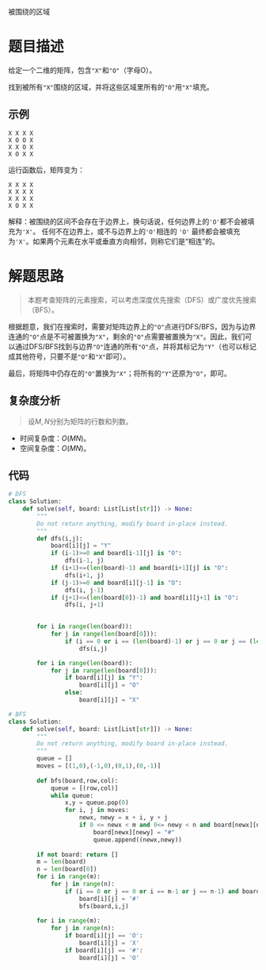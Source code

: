 被围绕的区域

# 题目描述

给定一个二维的矩阵，包含`"X"`和`"O"`（字母O）。

找到被所有`"X"`围绕的区域，并将这些区域里所有的`"O"`用`"X"`填充。

## 示例

```
X X X X
X O O X
X X O X
X O X X
```

运行函数后，矩阵变为：

```
X X X X
X X X X
X X X X
X O X X
```

解释：被围绕的区间不会存在于边界上，换句话说，任何边界上的`'O'`都不会被填充为`'X'`。 任何不在边界上，或不与边界上的`'O'`相连的 `'O'` 最终都会被填充为`'X'`。如果两个元素在水平或垂直方向相邻，则称它们是“相连”的。

# 解题思路

> 本题考查矩阵的元素搜索，可以考虑深度优先搜索（DFS）或广度优先搜索（BFS）。

根据题意，我们在搜索时，需要对矩阵边界上的`"O"`点进行DFS/BFS，因为与边界连通的`"O"`点是不可被置换为`"X"`，剩余的`"O"`点需要被置换为`"X"`。因此，我们可以通过DFS/BFS找到与边界`"O"`连通的所有`"O"`点，并将其标记为`"Y"`（也可以标记成其他符号，只要不是`"O"`和`"X"`即可）。

最后，将矩阵中仍存在的`"O"`置换为`"X"`；将所有的`"Y"`还原为`"O"`，即可。

## 复杂度分析

> 设$M,N$分别为矩阵的行数和列数。

- 时间复杂度：$O(MN)$。
- 空间复杂度：$O(MN)$。

## 代码

```python
# DFS
class Solution:
    def solve(self, board: List[List[str]]) -> None:
        """
        Do not return anything, modify board in-place instead.
        """
        def dfs(i,j):
            board[i][j] = "Y"
            if (i-1)>=0 and board[i-1][j] is "O":
                dfs(i-1, j)
            if (i+1)<=(len(board)-1) and board[i+1][j] is "O":
                dfs(i+1, j)
            if (j-1)>=0 and board[i][j-1] is "O":
                dfs(i, j-1)
            if (j+1)<=(len(board[0])-1) and board[i][j+1] is "O":
                dfs(i, j+1)
            

        for i in range(len(board)):
            for j in range(len(board[0])):
                if (i == 0 or i == (len(board)-1) or j == 0 or j == (len(board[0])-1)) and board[i][j] is "O":
                    dfs(i,j)

        for i in range(len(board)):
            for j in range(len(board[0])):
                if board[i][j] is "Y":
                    board[i][j] = "O"
                else:
                    board[i][j] = "X"
```

```python
# BFS
class Solution:
    def solve(self, board: List[List[str]]) -> None:
        """
        Do not return anything, modify board in-place instead.
        """
        queue = []
        moves = [(1,0),(-1,0),(0,1),(0,-1)]
        
        def bfs(board,row,col):
            queue = [(row,col)]
            while queue:
                x,y = queue.pop(0)
                for i, j in moves:
                    newx, newy = x + i, y + j
                    if 0 <= newx < m and 0<= newy < n and board[newx][newy] == "O":
                        board[newx][newy] = "#"
                        queue.append((newx,newy))
        
        if not board: return []
        m = len(board)
        n = len(board[0])
        for i in range(m):
            for j in range(n):
                if (i == 0 or j == 0 or i == m-1 or j == n-1) and board[i][j] == 'O':
                    board[i][j] = '#'
                    bfs(board,i,j)
        
        for i in range(m):
            for j in range(n):
                if board[i][j] == 'O':
                    board[i][j] = 'X'
                if board[i][j] == '#':
                    board[i][j] = 'O'
```

